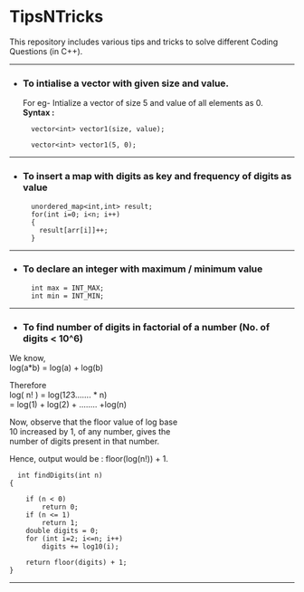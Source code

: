 # TipsNTricks
This repository includes various tips and tricks to solve different Coding Questions (in C++).

---  

+ ### To intialise a vector with given size and value.  
  For eg- Intialize a vector of size 5 and value of all elements as 0.  
  **Syntax :**  
  ```  
    vector<int> vector1(size, value);
  ```  
  
  ```
    vector<int> vector1(5, 0);
  ```   
  
---

+ ### To insert a map with digits as key and frequency of digits as value  
  ```  
    unordered_map<int,int> result;  
    for(int i=0; i<n; i++)  
    {  
      result[arr[i]]++;  
    }  
  ```  
  
---

+ ### To declare an integer with maximum / minimum value  
  ```  
    int max = INT_MAX;  
    int min = INT_MIN;  
  ```  
  
---
    
+ ### To find number of digits in factorial of a number (No. of digits < 10^6)  
We know,  
log(a*b) = log(a) + log(b)  
  
Therefore  
log( n! ) = log(1*2*3....... * n)   
          = log(1) + log(2) + ........ +log(n)  

Now, observe that the floor value of log base   
10 increased by 1, of any number, gives the  
number of digits present in that number.  

Hence, output would be : floor(log(n!)) + 1.  
```
  int findDigits(int n) 
{ 

    if (n < 0) 
        return 0; 
    if (n <= 1) 
        return 1; 
    double digits = 0; 
    for (int i=2; i<=n; i++) 
        digits += log10(i); 
  
    return floor(digits) + 1; 
} 
```  

---
